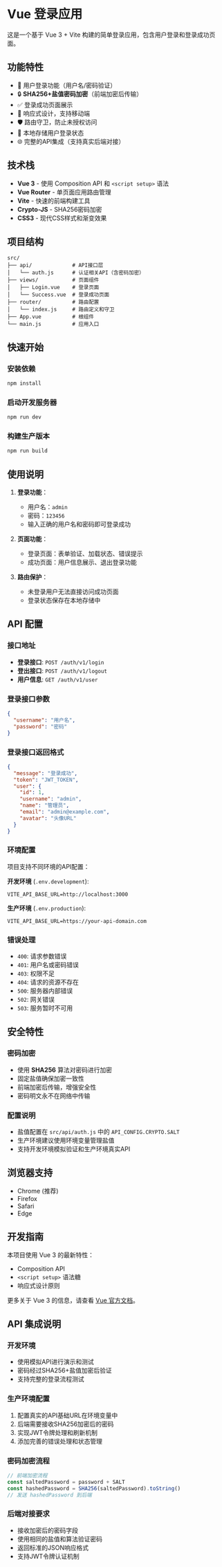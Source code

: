 # Vue 登录应用

这是一个基于 Vue 3 + Vite 构建的简单登录应用，包含用户登录和登录成功页面。

## 功能特性

- 🔐 用户登录功能（用户名/密码验证）
- 🔒 **SHA256+盐值密码加密**（前端加密后传输）
- ✅ 登录成功页面展示
- 🎨 响应式设计，支持移动端
- 🛡️ 路由守卫，防止未授权访问
- 💾 本地存储用户登录状态
- 🌐 完整的API集成（支持真实后端对接）

## 技术栈

- **Vue 3** - 使用 Composition API 和 `<script setup>` 语法
- **Vue Router** - 单页面应用路由管理
- **Vite** - 快速的前端构建工具
- **Crypto-JS** - SHA256密码加密
- **CSS3** - 现代CSS样式和渐变效果

## 项目结构

```
src/
├── api/             # API接口层
│   └── auth.js      # 认证相关API（含密码加密）
├── views/           # 页面组件
│   ├── Login.vue    # 登录页面
│   └── Success.vue  # 登录成功页面
├── router/          # 路由配置
│   └── index.js     # 路由定义和守卫
├── App.vue          # 根组件
└── main.js          # 应用入口
```

## 快速开始

### 安装依赖
```bash
npm install
```

### 启动开发服务器
```bash
npm run dev
```

### 构建生产版本
```bash
npm run build
```

## 使用说明

1. **登录功能**：
   - 用户名：`admin`
   - 密码：`123456`
   - 输入正确的用户名和密码即可登录成功

2. **页面功能**：
   - 登录页面：表单验证、加载状态、错误提示
   - 成功页面：用户信息展示、退出登录功能

3. **路由保护**：
   - 未登录用户无法直接访问成功页面
   - 登录状态保存在本地存储中

## API 配置

### 接口地址
- **登录接口**: `POST /auth/v1/login`
- **登出接口**: `POST /auth/v1/logout`
- **用户信息**: `GET /auth/v1/user`

### 登录接口参数
```json
{
  "username": "用户名",
  "password": "密码"
}
```

### 登录接口返回格式
```json
{
  "message": "登录成功",
  "token": "JWT_TOKEN",
  "user": {
    "id": 1,
    "username": "admin",
    "name": "管理员",
    "email": "admin@example.com",
    "avatar": "头像URL"
  }
}
```

### 环境配置
项目支持不同环境的API配置：

**开发环境** (`.env.development`):
```
VITE_API_BASE_URL=http://localhost:3000
```

**生产环境** (`.env.production`):
```
VITE_API_BASE_URL=https://your-api-domain.com
```

### 错误处理
- `400`: 请求参数错误
- `401`: 用户名或密码错误
- `403`: 权限不足
- `404`: 请求的资源不存在
- `500`: 服务器内部错误
- `502`: 网关错误
- `503`: 服务暂时不可用

## 安全特性

### 密码加密
- 使用 **SHA256** 算法对密码进行加密
- 固定盐值确保加密一致性
- 前端加密后传输，增强安全性
- 密码明文永不在网络中传输

### 配置说明
- 盐值配置在 `src/api/auth.js` 中的 `API_CONFIG.CRYPTO.SALT`
- 生产环境建议使用环境变量管理盐值
- 支持开发环境模拟验证和生产环境真实API

## 浏览器支持

- Chrome (推荐)
- Firefox
- Safari
- Edge

## 开发指南

本项目使用 Vue 3 的最新特性：
- Composition API
- `<script setup>` 语法糖
- 响应式设计原则

更多关于 Vue 3 的信息，请查看 [Vue 官方文档](https://vuejs.org/)。

## API 集成说明

### 开发环境
- 使用模拟API进行演示和测试
- 密码经过SHA256+盐值加密后验证
- 支持完整的登录流程测试

### 生产环境配置
1. 配置真实的API基础URL在环境变量中
2. 后端需要接收SHA256加密后的密码
3. 实现JWT令牌处理和刷新机制
4. 添加完善的错误处理和状态管理

### 密码加密流程
```javascript
// 前端加密流程
const saltedPassword = password + SALT
const hashedPassword = SHA256(saltedPassword).toString()
// 发送 hashedPassword 到后端
```

### 后端对接要求
- 接收加密后的密码字段
- 使用相同的盐值和算法验证密码
- 返回标准的JSON响应格式
- 支持JWT令牌认证机制
